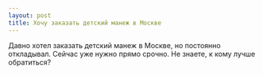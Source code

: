 ```yaml
---
layout: post 
title: Хочу заказать детский манеж в Москве 
--- 
```

Давно хотел заказать детский манеж в Москве, но постоянно откладывал. Сейчас уже нужно прямо срочно. Не знаете, к кому лучше обратиться?